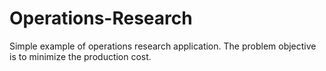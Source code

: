 # Operations-Research
Simple example of operations research application. The problem objective is to minimize the production cost.
